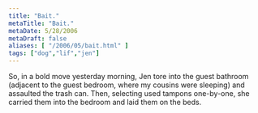 ```yaml
---
title: "Bait."
metaTitle: "Bait."
metaDate: 5/28/2006
metaDraft: false
aliases: [ "/2006/05/bait.html" ]
tags: ["dog","lif","jen"]
---
```


So, in a bold move yesterday morning, Jen tore into the guest bathroom (adjacent to the guest bedroom, where my cousins were sleeping) and assaulted the trash can. Then, selecting used tampons one-by-one, she carried them into the bedroom and laid them on the beds.